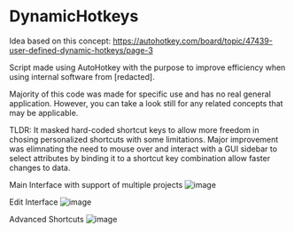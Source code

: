 # DynamicHotkeys

Idea based on this concept: https://autohotkey.com/board/topic/47439-user-defined-dynamic-hotkeys/page-3

Script made using AutoHotkey with the purpose to improve efficiency when using internal software from [redacted]. 

Majority of this code was made for specific use and has no real general application. However, you can take a look still for any related concepts that may be applicable.

TLDR: It masked hard-coded shortcut keys to allow more freedom in chosing personalized shortcuts with some limitations. Major improvement was elimnating the need to mouse over and interact with a GUI sidebar to select attributes by binding it to a shortcut key combination allow faster changes to data.

Main Interface with support of multiple projects
![image](https://user-images.githubusercontent.com/15130558/152115371-a1abfe89-d275-477c-a2cf-6989b9673e72.png)

Edit Interface
![image](https://user-images.githubusercontent.com/15130558/152115348-78302289-0910-4254-a264-024b749271d0.png)

Advanced Shortcuts
![image](https://user-images.githubusercontent.com/15130558/152115358-ed5081f3-4bd1-483b-a85d-e5001d55dab7.png)

